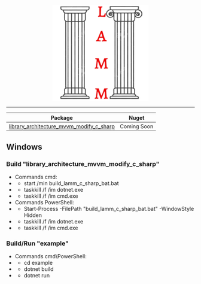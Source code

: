 <p align="center">
<img src="https://raw.githubusercontent.com/antonpichka/library_architecture_mvvm_modify/main/assets/logo_lamm.png" alt="Logo LAMM"/>
</p>

--- 

| Package                                                                                                               | Nuget                                                                                                                                            |
|-----------------------------------------------------------------------------------------------------------------------|------------------------------------------------------------------------------------------------------------------------------------------------|
| [library_architecture_mvvm_modify_c_sharp](https://github.com/antonpichka/library_architecture_mvvm_modify_c_sharp/tree/main/library_architecture_mvvm_modify_c_sharp) | Coming Soon |

## Windows

### Build "library_architecture_mvvm_modify_c_sharp"

- Commands cmd:
- - start /min build_lamm_c_sharp_bat.bat
- - taskkill /f /im dotnet.exe
- - taskkill /f /im cmd.exe
- Commands PowerShell:
- - Start-Process -FilePath "build_lamm_c_sharp_bat.bat" -WindowStyle Hidden
- - taskkill /f /im dotnet.exe
- - taskkill /f /im cmd.exe

### Build/Run "example"

- Commands cmd\PowerShell:
- - cd example
- - dotnet build
- - dotnet run